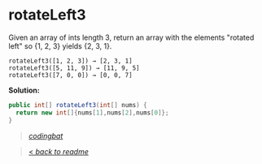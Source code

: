 # rotateLeft3

Given an array of ints length 3, return an array with the elements "rotated left" so {1, 2, 3} yields {2, 3, 1}.

```
rotateLeft3([1, 2, 3]) → [2, 3, 1]
rotateLeft3([5, 11, 9]) → [11, 9, 5]
rotateLeft3([7, 0, 0]) → [0, 0, 7]
```

**Solution:**

```java
public int[] rotateLeft3(int[] nums) {
  return new int[]{nums[1],nums[2],nums[0]};
}
```

> _[codingbat](http://codingbat.com/prob/p185139)_

> [< _back to readme_](/README.md)